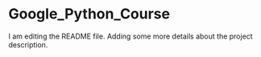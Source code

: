 # Google_Python_Course
I am editing the README file. Adding some more details about the project description.
